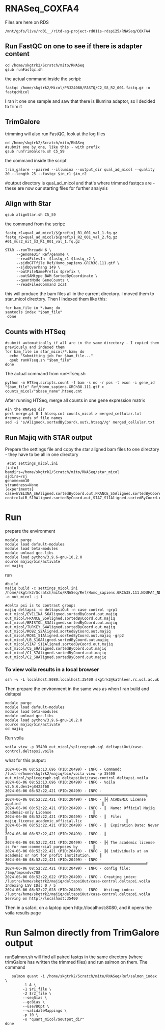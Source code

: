 # RNASeq_COXFA4

Files are here on RDS
```
/mnt/gpfs/live/rd01__/ritd-ag-project-rd01is-rdspi25/RNASeq/COXFA4
```

## Run FastQC on one to see if there is adapter content
```
cd /home/skgtrk2/Scratch/mito/RNASeq
qsub runFastqc.sh
```
the actual command inside the script:
```
fastqc /home/skgtrk2/Micol/PRJ24080/FASTQ/C2_S8_R2_001.fastq.gz -o fastqcMicol
```
I ran it one one sample and saw that there is Illumina adaptor, so I decided to trim it

## TrimGalore
trimming will also run FastQC, look at the log files
```
cd /home/skgtrk2/Scratch/mito/RNASeq
#submit one by one, like this - with prefix
qsub runTrimGalore.sh C5_S9
```
the command inside the script
```
trim_galore --paired --illumina --output_dir qual_ad_micol --quality 20 --length 25 --fastqc $in_r1 $in_r2
```
#output directory is qual_ad_micol and that's where trimmed fastqcs are - these are now our starting files for further analysis

## Align with Star

```
qsub alignStar.sh C5_S9
```
the command from the script:
```
fastq_r1=qual_ad_micol/${prefix}_R1_001_val_1.fq.gz
fastq_r2=qual_ad_micol/${prefix}_R2_001_val_2.fq.gz
#01_mus2_mit_S3_R1_001_val_1.fq.gz

STAR --runThreadN 6 \
     --genomeDir Ref/genome \
     --readFilesIn  $fastq_r1 $fastq_r2 \
     --sjdbGTFfile Ref/Homo_sapiens.GRCh38.111.gtf \
     --sjdbOverhang 149 \
     --outFileNamePrefix $prefix \
     --outSAMtype BAM SortedByCoordinate \
     --quantMode GeneCounts \
     --readFilesCommand zcat
```
this will produce the bam files all in the current directory. I moved them to star_micol directory. Then I indexed them like this:
```
for bam_file in *.bam; do
samtools index "$bam_file"
 done
```
## Counts with HTSeq
```
#submit automatically if all are in the same directory - I copied them previously and indexed them
for bam_file in star_micol/*.bam; do
  echo "Submitting job for $bam_file..."
  qsub runHTseq.sh "$bam_file"
done
```
The actual command from runHTseq.sh
```
python -m HTSeq.scripts.count -f bam -s no -r pos -t exon -i gene_id "$bam_file" Ref/Homo_sapiens.GRCh38.111.gtf > counts_micol/"$base_name".htseq.cnt

```
After running HTSeq, merge all counts in one gene expression matrix
```
#in the RNASeq dir
perl merge.pl 0 1 htseq.cnt counts_micol > merged_cellular.txt
#remove ends of file names
sed -i 's/Aligned\.sortedByCoord\.out\.htseq//g' merged_cellular.txt
```


## Run Majiq with STAR output

Prepare the settings file and copy the star aligned bam files to one directory - they have to be all in one directory
```
 #cat settings_micol.ini 
[info]
bamdirs=/home/skgtrk2/Scratch/mito/RNASeq/star_micol
sjdirs=/sj
genome=mm10
strandness=None
[experiments]
case=EVELINA_S6Aligned.sortedByCoord.out,FRANCE_S5Aligned.sortedByCoord.out,BRISTOL_S3Aligned.sortedByCoord.out,TURKEY_S4Aligned.sortedByCoord.out,ROB2_S2Aligned.sortedByCoord.out,ROB1_S1Aligned.sortedByCoord.out
control=LB_S10Aligned.sortedByCoord.out,SIA7_S11Aligned.sortedByCoord.out,C5_S9Aligned.sortedByCoord.out,C1_S7Aligned.sortedByCoord.out,C2_S8Aligned.sortedByCoord.out
```
#  Run
prepare the environment
```
module purge
module load default-modules
module load beta-modules
module unload gcc-libs
module load python/3.9.6-gnu-10.2.0
source majiq/bin/activate
cd majiq
```
run
```
#build
majiq build -c settings_micol.ini /home/skgtrk2/Scratch/mito/RNASeq/Ref/Homo_sapiens.GRCh38.111.NDUFA4_NDUFA4L2.gff3 -o out_micol -j 1

#delta psi is to contrast groups
majiq deltapsi -o deltapsiOut -n case control -grp1 out_micol/EVELINA_S6Aligned.sortedByCoord.out.majiq out_micol/FRANCE_S5Aligned.sortedByCoord.out.majiq out_micol/BRISTOL_S3Aligned.sortedByCoord.out.majiq out_micol/TURKEY_S4Aligned.sortedByCoord.out.majiq out_micol/ROB2_S2Aligned.sortedByCoord.out.majiq out_micol/ROB1_S1Aligned.sortedByCoord.out.majiq -grp2 out_micol/LB_S10Aligned.sortedByCoord.out.majiq out_micol/SIA7_S11Aligned.sortedByCoord.out.majiq out_micol/C5_S9Aligned.sortedByCoord.out.majiq out_micol/C1_S7Aligned.sortedByCoord.out.majiq out_micol/C2_S8Aligned.sortedByCoord.out.majiq
```
### To view voila results in a local browser
```
ssh -v -L localhost:8080:localhost:35400 skgtrk2@kathleen.rc.ucl.ac.uk
```
Then prepare the environment in the same was as when I ran build and deltapsi
```
module purge
module load default-modules
module load beta-modules
module unload gcc-libs
module load python/3.9.6-gnu-10.2.0
source majiq/bin/activate
cd majiq
```
Run voila
```
voila view -p 35400 out_micol/splicegraph.sql deltapsiOut/case-control.deltapsi.voila
```
what for this putput:
```
2024-06-06 08:52:13,696 (PID:20499) - INFO - Command: /lustre/home/skgtrk2/majiq/bin/voila view -p 35400 out_micol/splicegraph.sql deltapsiOut/case-control.deltapsi.voila
2024-06-06 08:52:13,696 (PID:20499) - INFO - Voila v2.5.6.dev1+g8423f68
2024-06-06 08:52:22,421 (PID:20499) - INFO - ╔═══════════════════════════════════════════════════════════════╗
2024-06-06 08:52:22,421 (PID:20499) - INFO - ╠╡ ACADEMIC License applied                                     ║
2024-06-06 08:52:22,421 (PID:20499) - INFO - ║  Name: Official Majiq Academic-only License                   ║
2024-06-06 08:52:22,421 (PID:20499) - INFO - ║  File: majiq_license_academic_official.lic                    ║
2024-06-06 08:52:22,421 (PID:20499) - INFO - ║  Expiration Date: Never                                       ║
2024-06-06 08:52:22,421 (PID:20499) - INFO - ║                                                               ║
2024-06-06 08:52:22,421 (PID:20499) - INFO - ╠╡ The academic license is for non-commercial purposes by       ║
2024-06-06 08:52:22,421 (PID:20499) - INFO - ╠╡ individuals at an academic or not for profit institution.    ║
2024-06-06 08:52:22,421 (PID:20499) - INFO - ╚═══════════════════════════════════════════════════════════════╝
2024-06-06 08:52:22,421 (PID:20499) - INFO - config file: /tmp/tmpsvdvx788
2024-06-06 08:52:22,622 (PID:20499) - INFO - Creating index: /lustre/home/skgtrk2/majiq/deltapsiOut/case-control.deltapsi.voila
Indexing LSV IDs: 0 / 5
2024-06-06 08:52:27,028 (PID:20499) - INFO - Writing index: /lustre/home/skgtrk2/majiq/deltapsiOut/case-control.deltapsi.voila
Serving on http://localhost:35400

```
Then in a safari, on a laptop open http://localhost:8080, and it opens the voila results page




# Run Salmon directly from TrimGalore output

runSalmon.sh will find all paired fastqs in the same directory (where trimGalore has written the trimmed files) and run salmon on them.
The command
```
   salmon quant -i /home/skgtrk2/Scratch/mito/RNASeq/Ref/salmon_index \
        -l A \
        -1 $r1_file \
        -2 $r2_file \
        --seqBias \
        --gcBias \
        --useVBOpt \
        --validateMappings \
        -p 10 \
        -o "quant_micol/$output_dir"
done
```
